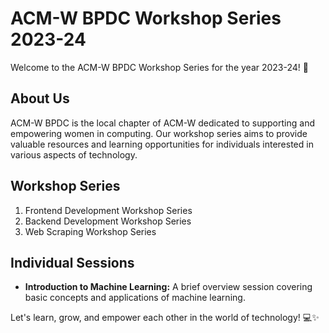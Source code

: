 # ACM-W BPDC Workshop Series 2023-24

Welcome to the ACM-W BPDC Workshop Series for the year 2023-24! 🎉

## About Us
ACM-W BPDC is the local chapter of ACM-W dedicated to supporting and empowering women in computing. Our workshop series aims to provide valuable resources and learning opportunities for individuals interested in various aspects of technology.

## Workshop Series
  1. Frontend Development Workshop Series
  2. Backend Development Workshop Series
  3. Web Scraping Workshop Series

## Individual Sessions
  - **Introduction to Machine Learning:** A brief overview session covering basic concepts and applications of machine learning.

Let's learn, grow, and empower each other in the world of technology! 💻✨
